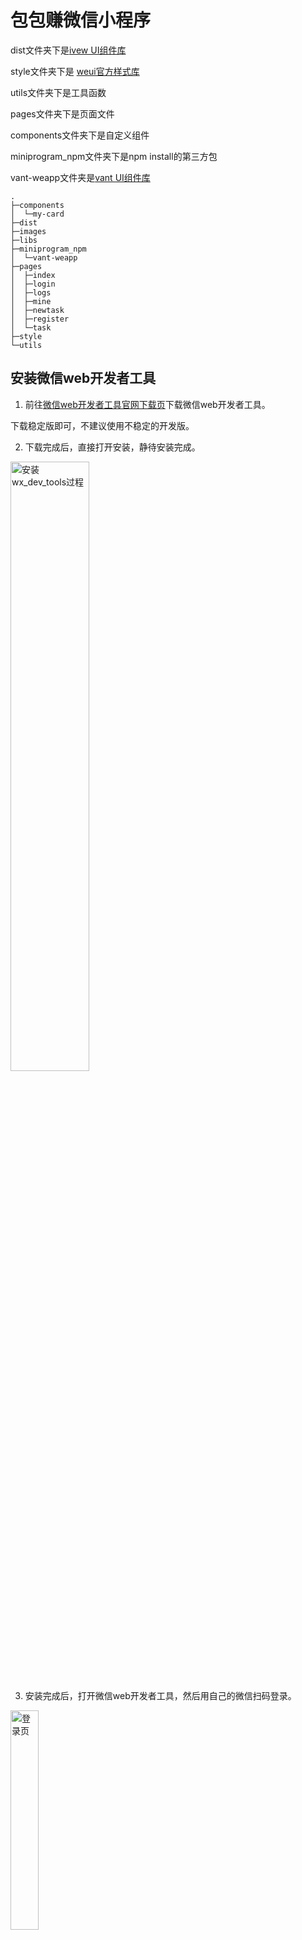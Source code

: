 # 包包赚微信小程序


dist文件夹下是[ivew UI组件库](https://weapp.iviewui.com/)

style文件夹下是 [weui官方样式库](https://github.com/Tencent/weui-wxss/)

utils文件夹下是工具函数

pages文件夹下是页面文件

components文件夹下是自定义组件

miniprogram_npm文件夹下是npm install的第三方包

vant-weapp文件夹是[vant UI组件库](https://youzan.github.io/vant-weapp/#/intro)

```
.
├─components
│  └─my-card
├─dist
├─images
├─libs
├─miniprogram_npm
│  └─vant-weapp
├─pages
│  ├─index
│  ├─login
│  ├─logs
│  ├─mine
│  ├─newtask
│  ├─register
│  └─task
├─style
└─utils
```


## 安装微信web开发者工具

1. 前往[微信web开发者工具官网下载页](https://developers.weixin.qq.com/miniprogram/dev/devtools/download.html)下载微信web开发者工具。

下载稳定版即可，不建议使用不稳定的开发版。

2. 下载完成后，直接打开安装，静待安装完成。
<img alt="安装wx_dev_tools过程" src="https://raw.githubusercontent.com/swsad-dalaotelephone/docs/gh-pages/imgs/wx_dev_tool_setup.png" width = 50% height = 50% />

3. 安装完成后，打开微信web开发者工具，然后用自己的微信扫码登录。

<img alt="登录页" src="https://raw.githubusercontent.com/swsad-dalaotelephone/docs/gh-pages/imgs/wx_dev_tool_login.png" width = 30% height = 30% />   

登录后进入注意，点加号，添加项目：

<img alt="主页" src="https://raw.githubusercontent.com/swsad-dalaotelephone/docs/gh-pages/imgs/wx_dev_tool_home.png" width = 50% height = 50% /> 

选择“导入项目”，并选择项目所在的文件夹：

<img alt="导入项目" src="https://raw.githubusercontent.com/swsad-dalaotelephone/docs/gh-pages/imgs/wx_dev_tool_import.png" width = 50% height = 50% /> 

然后就可以打开项目了。

<img alt="项目工作页面" src="https://raw.githubusercontent.com/swsad-dalaotelephone/docs/gh-pages/imgs/wx_dev_tool_project.png" width = 50% height = 50% /> 

可以直接使用左侧的模拟器来体验软件，也可点击工具栏的预览按钮，用微信扫描二维码预览。